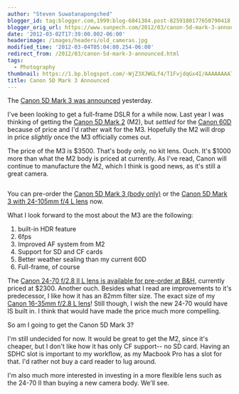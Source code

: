 ```yaml
---
author: "Steven Suwatanapongched"
blogger_id: tag:blogger.com,1999:blog-6841384.post-8259180177650790418
blogger_orig_url: https://www.sunpech.com/2012/03/canon-5d-mark-3-announced.html
date: '2012-03-02T17:39:00.002-06:00'
headerimage: /images/headers/old_cameras.jpg
modified_time: '2012-03-04T05:04:00.254-06:00'
redirect_from: /2012/03/canon-5d-mark-3-announced.html
tags:
  - Photography
thumbnail: https://1.bp.blogspot.com/-WjZ3XJWGLf4/T1FvjdqGx4I/AAAAAAAA7QQ/mj03W3OqIKc/s600/canon_5d_mark3.png
title: Canon 5D Mark 3 Announced
---
```



The <a href="https://www.engadget.com/2012/03/02/canon-announces-eos-5d-mark-iii-22-3mp-full-frame-sensor-6-fps/">Canon 5D Mark 3 was announced</a> yesterday.

I've been looking to get a full-frame DSLR for a while now. Last year I was thinking of getting the <a href="https://www.amazon.com/gp/product/B001G5ZTLS/ref=as_li_ss_tl?ie=UTF8&amp;tag=sunpech-20&amp;linkCode=as2&amp;camp=1789&amp;creative=390957&amp;creativeASIN=B001G5ZTLS">Canon 5D Mark 2</a> (M2), but <i>settled</i> for the <a href="https://www.amazon.com/gp/product/B0040JHVCC/ref=as_li_ss_tl?ie=UTF8&amp;tag=sunpech-20&amp;linkCode=as2&amp;camp=1789&amp;creative=390957&amp;creativeASIN=B0040JHVCC">Canon 60D</a> because of price and I'd rather wait for the M3. Hopefully the M2 will drop in price <i>slightly</i> once the M3 officially comes out.

The price of the M3 is $3500. That's body only, no kit lens. Ouch. It's $1000 more than what the M2 body is priced at currently. As I've read, Canon will continue to manufacture the M2, which I think is good news, as it's still a great camera.

<a href="https://www.amazon.com/gp/product/B007FGYZFI/ref=as_li_ss_il?ie=UTF8&amp;tag=sunpech-20&amp;linkCode=as2&amp;camp=1789&amp;creative=390957&amp;creativeASIN=B007FGYZFI"><img   border="0" src="https://1.bp.blogspot.com/-WjZ3XJWGLf4/T1FvjdqGx4I/AAAAAAAA7QQ/mj03W3OqIKc/s400/canon_5d_mark3.png" alt=""  /></a>

You can pre-order the <a href="https://www.amazon.com/gp/product/B007FGYZFI/ref=as_li_ss_tl?ie=UTF8&amp;tag=sunpech-20&amp;linkCode=as2&amp;camp=1789&amp;creative=390957&amp;creativeASIN=B007FGYZFI">Canon 5D Mark 3 (body only)</a> or the <a href="https://www.amazon.com/gp/product/B007FGZ1V0/ref=as_li_ss_tl?ie=UTF8&amp;tag=sunpech-20&amp;linkCode=as2&amp;camp=1789&amp;creative=390957&amp;creativeASIN=B007FGZ1V0">Canon 5D Mark 3 with 24-105mm f/4 L lens</a> now.

What I look forward to the most about the M3 are the following:
<ol>
  <li>built-in HDR feature</li>
  <li>6fps</li>
  <li>Improved AF system from M2</li>
  <li>Support for SD and CF cards</li>
  <li>Better weather sealing than my current 60D</li>
  <li>Full-frame, of course</li>
</ol>

The <a href="https://www.bhphotovideo.com/c/product/843008-USA/Canon_5175B002_EF_24_70mm_f_2_8L_II.html">Canon 24-70 f/2.8 II L lens is available for pre-order at B&amp;H</a>, currently priced at $2300. Another ouch. Besides what I read are improvements to it's predecessor, I like how it has an 82mm filter size. The exact size of my <a href="https://www.amazon.com/gp/product/B000NP46K2/ref=as_li_ss_tl?ie=UTF8&amp;tag=sunpech-20&amp;linkCode=as2&amp;camp=1789&amp;creative=390957&amp;creativeASIN=B000NP46K2">Canon 16-35mm f/2.8 L lens</a>! Still though, I wish the new 24-70 would have IS built in. I think that would have made the price much more compelling.

So am I going to get the Canon 5D Mark 3?

I'm still undecided for now. It would be great to get the M2, since it's cheaper, but I don't like how it has only CF support-- no SD card. Having an SDHC slot is important to my workflow, as my Macbook Pro has a slot for that. I'd rather not buy a card reader to lug around.

I'm also much more interested in investing in a more flexible lens such as the 24-70 II than buying a new camera body. We'll see.